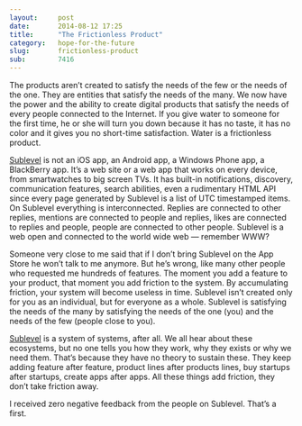 ```yaml
---
layout:     post
date:       2014-08-12 17:25
title:      "The Frictionless Product"
category:   hope-for-the-future
slug:       frictionless-product
sub:        7416
---
```


The products aren’t created to satisfy the needs of the few or the needs of the one. They are entities that satisfy the needs of the many. We now have the power and the ability to create digital products that satisfy the needs of every people connected to the Internet. If you give water to someone for the first time, he or she will turn you down because it has no taste, it has no color and it gives you no short-time satisfaction. Water is a frictionless product.

[Sublevel](http://sublevel.net/) is not an iOS app, an Android app, a Windows Phone app, a BlackBerry app. It’s a web site or a  web app that works on every device, from smartwatches to big screen TVs. It has built-in notifications, discovery, communication features, search abilities, even a rudimentary HTML API since every page generated by Sublevel is a list of UTC timestamped items. On Sublevel everything is interconnected. Replies are connected to other replies, mentions are connected to people and replies, likes are connected to replies and people, people are connected to other people. Sublevel is a web open and connected to the world wide web — remember WWW?

Someone very close to me said that if I don’t bring Sublevel on the App Store he won’t talk to me anymore. But he’s wrong, like many other people who requested me hundreds of features. The moment you add a feature to your product, that moment you add friction to the system. By accumulating friction, your system will become useless in time. Sublevel isn’t created only for you as an individual, but for everyone as a whole. Sublevel is satisfying the needs of the many by satisfying the needs of the one (you) and the needs of the few (people close to you).

[Sublevel](http://sublevel.net/) is a system of systems, after all. We all hear about these ecosystems, but no one tells you how they work, why they exists or why we need them. That’s because they have no theory to sustain these. They keep adding feature after feature, product lines after products lines, buy startups after startups, create apps after apps. All these things add friction, they don’t take friction away.

I received zero negative feedback from the people on Sublevel. That’s a first.